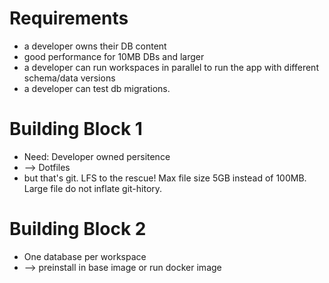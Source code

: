 # Requirements

* a developer owns their DB content
* good performance for 10MB DBs and larger
* a developer can run workspaces in parallel to run the app with different schema/data versions
* a developer can test db migrations.

# Building Block 1
* Need: Developer owned persitence
* --> Dotfiles
* but that's git. LFS to the rescue! Max file size 5GB instead of 100MB. Large file do not inflate git-hitory. 

# Building Block 2
* One database per workspace
* --> preinstall in base image or run docker image
